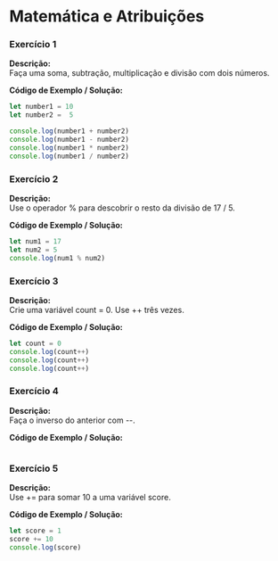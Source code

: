 # Matemática e Atribuições

### Exercício 1

**Descrição:**  
Faça uma soma, subtração, multiplicação e divisão com dois números.

**Código de Exemplo / Solução:**

```javascript
let number1 = 10
let number2 =  5

console.log(number1 + number2)
console.log(number1 - number2)
console.log(number1 * number2)
console.log(number1 / number2)
```
### Exercício 2

**Descrição:**  
Use o operador % para descobrir o resto da divisão de 17 / 5.

**Código de Exemplo / Solução:**

```javascript
let num1 = 17
let num2 = 5
console.log(num1 % num2)
```

### Exercício 3

**Descrição:**  
Crie uma variável count = 0. Use ++ três vezes.

**Código de Exemplo / Solução:**

```javascript
let count = 0
console.log(count++)
console.log(count++)
console.log(count++)
```

### Exercício 4

**Descrição:**  
Faça o inverso do anterior com --.

**Código de Exemplo / Solução:**

```javascript

```

### Exercício 5

**Descrição:**  
Use += para somar 10 a uma variável score.

**Código de Exemplo / Solução:**

```javascript
let score = 1
score += 10
console.log(score)
```
